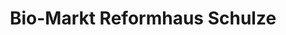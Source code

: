 ---
title: "Bio-Markt Reformhaus Schulze"
url: /sylt/bio-markt-reformhaus-schulze/
shop: Lebensmittel
---